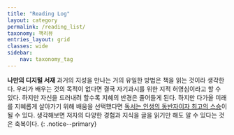 ```yaml
---
title: "Reading Log"
layout: category
permalink: /reading_list/
taxonomy: 책리뷰
entries_layout: grid
classes: wide
sidebar:
    nav: taxonomy_tag
---
```

**나만의 디지털 서재** 과거의 지성을 만나는 거의 유일한 방법은 책을 읽는 것이라 생각한다. 우리가 배우는 것의 목적이 없다면 결국 자기과시를 위한 지적 허영심이라고 할 수 있다. 하지만 자신을 드러내려 할수록 지혜의 반경은 줄어들게 된다. 하지만 다가올 미래를 지혜롭게 살아가기 위해 배움을 선택했다면 [독서는 인생의 동반자이자 최고의 스승](#)이 될 수 있다. 생각해보면 저자의 다양한 경험과 지식을 글을 읽기만 해도 알 수 있다는 것은 축복이다.
{: .notice--primary}
